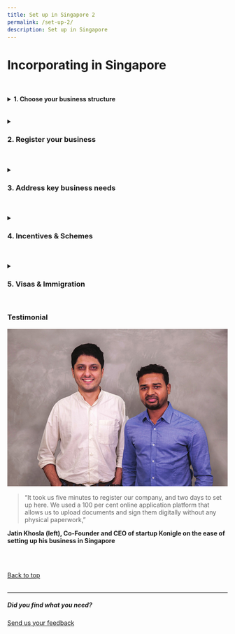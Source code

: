 ```yaml
---
title: Set up in Singapore 2
permalink: /set-up-2/
description: Set up in Singapore
---
```

# Incorporating in Singapore

<br>
<br>
 <details>
<summary><b>1. Choose your business structure</b></summary>
{::options parse_block_html="true" /}
 Business entities in Singapore are licensed and regulated by the Accounting and Corporate Regulatory Authority (ACRA).

There are several types of business structures that can be set up in Singapore. The ACRA website will provide you with more information about which business structure is most suitable for your needs.
			
[ACRA](https://www.acra.gov.sg/)
{::options parse_block_html="false" /}
</details>

<br>
<br>

 <details>
<summary><h3>2. Register your business</h3></summary>
{::options parse_block_html="true" /}
Registering your business can be done online at Bizfile, ACRA’s online portal.
	
[Bizfile](https://www.bizfile.gov.sg/ngbbizfileinternet/faces/oracle/webcenter/portalapp/pages/BizfileHomepage.jspx?_afrWindowId=null&amp;_adf.ctrl-state=s37uihuo9_4)

or<br>
<h5>Open a representative office</h5>

A representative office can be registered in Singapore as a temporary arrangement for conducting market testing and/or research activities. To open a representative office, please approach the following government agencies:

<b>Banking, finance and insurance</b><br>
[Monetary Authority of Singapore](https://www.mas.gov.sg/)

<b>Legal</b><br>
[Legal Services Regulatory Authority](https://eservices.mlaw.gov.sg/LSRA/lsra-home)

<b>All other industries (Manufacturing, international trading, wholesale, trade and trade-related business sectors)</b><br>
[Enterprise Singapore](https://www.enterprisesg.gov.sg/e-services/representative-office/representative-office)
{::options parse_block_html="false" /}
</details>

<br>
<br>

 <details>
<summary><h3>3. Address key business needs</h3></summary>
{::options parse_block_html="true" /}
Before any business can commence operations in Singapore, it is important for business owners to be aware of any regulatory compliance requirements. Subsequently, you may proceed with recruitment, financing, and property acquisition. For more details and guidelines, visit our wide range of 
[Resources](https://www.edb.gov.sg/en/useful-links.html).

New businesses in Singapore may also leverage EDB’s network of partners in the private sector, who provide a full range of business support services. For our full list of partners, visit our [Connections Concierge](https://www.edb.gov.sg/connections-concierge.html).
{::options parse_block_html="false" /}
</details>


<br>
<br>

 <details>
<summary><h3>4. Incentives &amp; Schemes</h3></summary>
{::options parse_block_html="true" /}
 
To better facilitate and speed up the discussion with Singapore Government, it is recommended to prepare a business plan.<br>
	
[Business Plan Guide](https://www.edb.gov.sg/content/dam/edb-en/setting-up-in-singapore/how-to-set-up/Business%20Plan%20Guide.pdf)<br>
	<br>

Foreign businesses with plans to grow through conducting high value and substantive activities in Singapore may be eligible to apply for various incentive programmes.<br>
	
[Learn More](https://www.edb.gov.sg/en/how-we-help/incentives-and-schemes.html)
{::options parse_block_html="false" /}
</details>

<br>
<br>

 <details>
<summary><h3>5. Visas &amp; Immigration</h3></summary>
{::options parse_block_html="true" /}
Individual foreign entrepreneurs and investors who are interested in setting up a long-term base in Singapore can either apply for the EntrePass, or consider applying for Singapore Permanent Residence (PR) under the Global Investor Programme.

<b>EntrePass </b><br>
The EntrePass is designed to facilitate the entry and stay of entrepreneurs who intend to start and operate a new business in Singapore.&nbsp;Successful applicants will be awarded a one-year pass. Visit the&nbsp;[Ministry of Manpower](http://www.mom.gov.sg/passes-and-permits/entrepass)&nbsp;for more information.

<b>Global Investor Programme (GIP) </b><br>
The GlP accords PR status to investors with a substantial business track record who intend to drive the growth of their investments from Singapore. To qualify for the GIP, the applicant must either (a) invest at least S$2.5 million in a new business entity or in the expansion of an existing business operation in Singapore, or (b) invest at least S$2.5 million in a GIP fund that invests in Singapore-based companies, or (c) invest at least S$2.5 million in a new or existing Singapore-based single family office having Assets-Under-Management (AUM\*) of at least S$200 million.

[Learn More](https://www.edb.gov.sg/en/how-we-help/global-investor-programme.html)
{::options parse_block_html="false" /}
</details>
	
<br>

### Testimonial

![Jatin Khosla (left), Co-Founder and CEO of startup Konigle](/images/Set-up-testimonial.png)
<br>
<blockquote>“It took us five minutes to register our company, and two days to set up here. We used a 100 per cent online application platform that allows us to upload documents and sign them digitally without any physical paperwork,”</blockquote>


<b>Jatin Khosla (left), Co-Founder and CEO of startup Konigle
on the ease of setting up his business in Singapore</b>
	
<br>
<br>
	

[Back to top](#incorporating-in-singapore)
<br>
<br>
<hr>

##### Did you find what you need?
[Send us your feedback](https://form.gov.sg/642693623cb98f001239be0d)